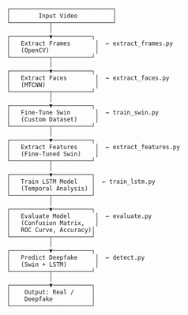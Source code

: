                      ┌─────────────────────────────┐
                     │        Input Video          │
                     └───────────┬─────────────────┘
                                 │
                     ┌───────────▼───────────┐
                     │   Extract Frames       │  ← extract_frames.py
                     │   (OpenCV)             │
                     └───────────┬───────────┘
                                 │
                     ┌───────────▼───────────┐
                     │   Extract Faces        │  ← extract_faces.py
                     │   (MTCNN)              │
                     └───────────┬───────────┘
                                 │
                     ┌───────────▼───────────┐
                     │   Fine-Tune Swin       │  ← train_swin.py
                     │   (Custom Dataset)     │
                     └───────────┬───────────┘
                                 │
                     ┌───────────▼───────────┐
                     │   Extract Features     │  ← extract_features.py
                     │   (Fine-Tuned Swin)    │
                     └───────────┬───────────┘
                                 │
                     ┌───────────▼───────────┐
                     │   Train LSTM Model    │  ← train_lstm.py
                     │   (Temporal Analysis) │
                     └───────────┬───────────┘
                                 │
                     ┌───────────▼───────────┐
                     │   Evaluate Model       │  ← evaluate.py
                     │   (Confusion Matrix,   │
                     │   ROC Curve, Accuracy)│
                     └───────────┬───────────┘
                                 │
                     ┌───────────▼───────────┐
                     │   Predict Deepfake     │  ← detect.py
                     │   (Swin + LSTM)        │
                     └───────────┬───────────┘
                                 │
                     ┌───────────▼───────────┐
                     │    Output: Real /     │
                     │    Deepfake           │
                     └───────────────────────┘
